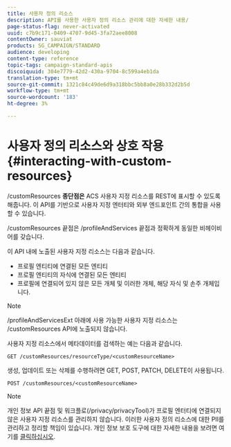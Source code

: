 ```yaml
---
title: 사용자 정의 리소스
description: API를 사용한 사용자 정의 리소스 관리에 대한 자세한 내용/
page-status-flag: never-activated
uuid: c7b9c171-0409-4707-9d45-3fa72aee8008
contentOwner: sauviat
products: SG_CAMPAIGN/STANDARD
audience: developing
content-type: reference
topic-tags: campaign-standard-apis
discoiquuid: 304e7779-42d2-430a-9704-8c599a4eb1da
translation-type: tm+mt
source-git-commit: 1321c84c49de6d9a318bbc5bb8a0e28b332d2b5d
workflow-type: tm+mt
source-wordcount: '183'
ht-degree: 3%

---
```



# 사용자 정의 리소스와 상호 작용 {#interacting-with-custom-resources}

/customResources **종단점은** ACS 사용자 지정 리소스를 REST에 표시할 수 있도록 해줍니다. 이 API를 기반으로 사용자 지정 엔터티와 외부 엔드포인트 간의 통합을 사용할 수 있습니다.

/customResources 끝점은 /profileAndServices 끝점과 정확하게 동일한 비헤이비어를 갖습니다.

이 API 내에 노출된 사용자 지정 리소스는 다음과 같습니다.

* 프로필 엔티티에 연결된 모든 엔티티
* 프로필 엔티티의 자식에 연결된 모든 엔티티
* 프로필에 연결되어 있지 않은 모든 개체 및 이러한 개체, 해당 자식 및 손주 개체입니다.

>[!NOTE]
>/profileAndServicesExt 아래에 사용 가능한 사용자 지정 리소스는 /customResources API에 노출되지 않습니다.

사용자 지정 리소스에서 메타데이터를 검색하는 예는 다음과 같습니다.

```
GET /customResources/resourceType/<customResourceName>
```

생성, 업데이트 또는 삭제를 수행하려면 GET, POST, PATCH, DELETE이 사용됩니다.

```
POST /customResources/<customResourceName>
```

>[!NOTE]
>개인 정보 API 끝점 및 워크플로(/privacy/privacyTool)가 프로필 엔터티에 연결되지 않은 사용자 지정 리소스를 관리하지 않습니다.
>이러한 사용자 정의 리소스에 대한 PII를 관리하고 정리할 책임이 있습니다. 개인 정보 보호 도구에 대한 자세한 내용을 보려면 여기를 [클릭하십시오](../../api/using/creating-a-privacy-request.md).

